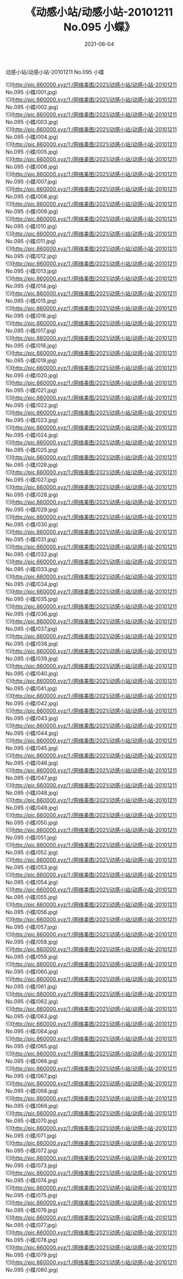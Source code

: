﻿---
layout: post
title:  《动感小站/动感小站-20101211 No.095 小蝶》
date:   2021-06-04
img: http://pic.660000.xyz/1:/网络美图/2021/动感小站/动感小站-20101211 No.095 小蝶/000.jpg
categories: [美女, 清纯, 唯美]
---

动感小站/动感小站-20101211 No.095 小蝶

 ![](http://pic.660000.xyz/1:/网络美图/2021/动感小站/动感小站-20101211 No.095 小蝶/001.jpg) <br>![](http://pic.660000.xyz/1:/网络美图/2021/动感小站/动感小站-20101211 No.095 小蝶/002.jpg) <br>![](http://pic.660000.xyz/1:/网络美图/2021/动感小站/动感小站-20101211 No.095 小蝶/003.jpg) <br>![](http://pic.660000.xyz/1:/网络美图/2021/动感小站/动感小站-20101211 No.095 小蝶/004.jpg) <br>![](http://pic.660000.xyz/1:/网络美图/2021/动感小站/动感小站-20101211 No.095 小蝶/005.jpg) <br>![](http://pic.660000.xyz/1:/网络美图/2021/动感小站/动感小站-20101211 No.095 小蝶/006.jpg) <br>![](http://pic.660000.xyz/1:/网络美图/2021/动感小站/动感小站-20101211 No.095 小蝶/007.jpg) <br>![](http://pic.660000.xyz/1:/网络美图/2021/动感小站/动感小站-20101211 No.095 小蝶/008.jpg) <br>![](http://pic.660000.xyz/1:/网络美图/2021/动感小站/动感小站-20101211 No.095 小蝶/009.jpg) <br>![](http://pic.660000.xyz/1:/网络美图/2021/动感小站/动感小站-20101211 No.095 小蝶/010.jpg) <br>![](http://pic.660000.xyz/1:/网络美图/2021/动感小站/动感小站-20101211 No.095 小蝶/011.jpg) <br>![](http://pic.660000.xyz/1:/网络美图/2021/动感小站/动感小站-20101211 No.095 小蝶/012.jpg) <br>![](http://pic.660000.xyz/1:/网络美图/2021/动感小站/动感小站-20101211 No.095 小蝶/013.jpg) <br>![](http://pic.660000.xyz/1:/网络美图/2021/动感小站/动感小站-20101211 No.095 小蝶/014.jpg) <br>![](http://pic.660000.xyz/1:/网络美图/2021/动感小站/动感小站-20101211 No.095 小蝶/015.jpg) <br>![](http://pic.660000.xyz/1:/网络美图/2021/动感小站/动感小站-20101211 No.095 小蝶/016.jpg) <br>![](http://pic.660000.xyz/1:/网络美图/2021/动感小站/动感小站-20101211 No.095 小蝶/017.jpg) <br>![](http://pic.660000.xyz/1:/网络美图/2021/动感小站/动感小站-20101211 No.095 小蝶/018.jpg) <br>![](http://pic.660000.xyz/1:/网络美图/2021/动感小站/动感小站-20101211 No.095 小蝶/019.jpg) <br>![](http://pic.660000.xyz/1:/网络美图/2021/动感小站/动感小站-20101211 No.095 小蝶/020.jpg) <br>![](http://pic.660000.xyz/1:/网络美图/2021/动感小站/动感小站-20101211 No.095 小蝶/021.jpg) <br>![](http://pic.660000.xyz/1:/网络美图/2021/动感小站/动感小站-20101211 No.095 小蝶/022.jpg) <br>![](http://pic.660000.xyz/1:/网络美图/2021/动感小站/动感小站-20101211 No.095 小蝶/023.jpg) <br>![](http://pic.660000.xyz/1:/网络美图/2021/动感小站/动感小站-20101211 No.095 小蝶/024.jpg) <br>![](http://pic.660000.xyz/1:/网络美图/2021/动感小站/动感小站-20101211 No.095 小蝶/025.jpg) <br>![](http://pic.660000.xyz/1:/网络美图/2021/动感小站/动感小站-20101211 No.095 小蝶/026.jpg) <br>![](http://pic.660000.xyz/1:/网络美图/2021/动感小站/动感小站-20101211 No.095 小蝶/027.jpg) <br>![](http://pic.660000.xyz/1:/网络美图/2021/动感小站/动感小站-20101211 No.095 小蝶/028.jpg) <br>![](http://pic.660000.xyz/1:/网络美图/2021/动感小站/动感小站-20101211 No.095 小蝶/029.jpg) <br>![](http://pic.660000.xyz/1:/网络美图/2021/动感小站/动感小站-20101211 No.095 小蝶/030.jpg) <br>![](http://pic.660000.xyz/1:/网络美图/2021/动感小站/动感小站-20101211 No.095 小蝶/031.jpg) <br>![](http://pic.660000.xyz/1:/网络美图/2021/动感小站/动感小站-20101211 No.095 小蝶/032.jpg) <br>![](http://pic.660000.xyz/1:/网络美图/2021/动感小站/动感小站-20101211 No.095 小蝶/033.jpg) <br>![](http://pic.660000.xyz/1:/网络美图/2021/动感小站/动感小站-20101211 No.095 小蝶/034.jpg) <br>![](http://pic.660000.xyz/1:/网络美图/2021/动感小站/动感小站-20101211 No.095 小蝶/035.jpg) <br>![](http://pic.660000.xyz/1:/网络美图/2021/动感小站/动感小站-20101211 No.095 小蝶/036.jpg) <br>![](http://pic.660000.xyz/1:/网络美图/2021/动感小站/动感小站-20101211 No.095 小蝶/037.jpg) <br>![](http://pic.660000.xyz/1:/网络美图/2021/动感小站/动感小站-20101211 No.095 小蝶/038.jpg) <br>![](http://pic.660000.xyz/1:/网络美图/2021/动感小站/动感小站-20101211 No.095 小蝶/039.jpg) <br>![](http://pic.660000.xyz/1:/网络美图/2021/动感小站/动感小站-20101211 No.095 小蝶/040.jpg) <br>![](http://pic.660000.xyz/1:/网络美图/2021/动感小站/动感小站-20101211 No.095 小蝶/041.jpg) <br>![](http://pic.660000.xyz/1:/网络美图/2021/动感小站/动感小站-20101211 No.095 小蝶/042.jpg) <br>![](http://pic.660000.xyz/1:/网络美图/2021/动感小站/动感小站-20101211 No.095 小蝶/043.jpg) <br>![](http://pic.660000.xyz/1:/网络美图/2021/动感小站/动感小站-20101211 No.095 小蝶/044.jpg) <br>![](http://pic.660000.xyz/1:/网络美图/2021/动感小站/动感小站-20101211 No.095 小蝶/045.jpg) <br>![](http://pic.660000.xyz/1:/网络美图/2021/动感小站/动感小站-20101211 No.095 小蝶/046.jpg) <br>![](http://pic.660000.xyz/1:/网络美图/2021/动感小站/动感小站-20101211 No.095 小蝶/047.jpg) <br>![](http://pic.660000.xyz/1:/网络美图/2021/动感小站/动感小站-20101211 No.095 小蝶/048.jpg) <br>![](http://pic.660000.xyz/1:/网络美图/2021/动感小站/动感小站-20101211 No.095 小蝶/049.jpg) <br>![](http://pic.660000.xyz/1:/网络美图/2021/动感小站/动感小站-20101211 No.095 小蝶/050.jpg) <br>![](http://pic.660000.xyz/1:/网络美图/2021/动感小站/动感小站-20101211 No.095 小蝶/051.jpg) <br>![](http://pic.660000.xyz/1:/网络美图/2021/动感小站/动感小站-20101211 No.095 小蝶/052.jpg) <br>![](http://pic.660000.xyz/1:/网络美图/2021/动感小站/动感小站-20101211 No.095 小蝶/053.jpg) <br>![](http://pic.660000.xyz/1:/网络美图/2021/动感小站/动感小站-20101211 No.095 小蝶/054.jpg) <br>![](http://pic.660000.xyz/1:/网络美图/2021/动感小站/动感小站-20101211 No.095 小蝶/055.jpg) <br>![](http://pic.660000.xyz/1:/网络美图/2021/动感小站/动感小站-20101211 No.095 小蝶/056.jpg) <br>![](http://pic.660000.xyz/1:/网络美图/2021/动感小站/动感小站-20101211 No.095 小蝶/057.jpg) <br>![](http://pic.660000.xyz/1:/网络美图/2021/动感小站/动感小站-20101211 No.095 小蝶/058.jpg) <br>![](http://pic.660000.xyz/1:/网络美图/2021/动感小站/动感小站-20101211 No.095 小蝶/059.jpg) <br>![](http://pic.660000.xyz/1:/网络美图/2021/动感小站/动感小站-20101211 No.095 小蝶/060.jpg) <br>![](http://pic.660000.xyz/1:/网络美图/2021/动感小站/动感小站-20101211 No.095 小蝶/061.jpg) <br>![](http://pic.660000.xyz/1:/网络美图/2021/动感小站/动感小站-20101211 No.095 小蝶/062.jpg) <br>![](http://pic.660000.xyz/1:/网络美图/2021/动感小站/动感小站-20101211 No.095 小蝶/063.jpg) <br>![](http://pic.660000.xyz/1:/网络美图/2021/动感小站/动感小站-20101211 No.095 小蝶/064.jpg) <br>![](http://pic.660000.xyz/1:/网络美图/2021/动感小站/动感小站-20101211 No.095 小蝶/065.jpg) <br>![](http://pic.660000.xyz/1:/网络美图/2021/动感小站/动感小站-20101211 No.095 小蝶/066.jpg) <br>![](http://pic.660000.xyz/1:/网络美图/2021/动感小站/动感小站-20101211 No.095 小蝶/067.jpg) <br>![](http://pic.660000.xyz/1:/网络美图/2021/动感小站/动感小站-20101211 No.095 小蝶/068.jpg) <br>![](http://pic.660000.xyz/1:/网络美图/2021/动感小站/动感小站-20101211 No.095 小蝶/069.jpg) <br>![](http://pic.660000.xyz/1:/网络美图/2021/动感小站/动感小站-20101211 No.095 小蝶/070.jpg) <br>![](http://pic.660000.xyz/1:/网络美图/2021/动感小站/动感小站-20101211 No.095 小蝶/071.jpg) <br>![](http://pic.660000.xyz/1:/网络美图/2021/动感小站/动感小站-20101211 No.095 小蝶/072.jpg) <br>![](http://pic.660000.xyz/1:/网络美图/2021/动感小站/动感小站-20101211 No.095 小蝶/073.jpg) <br>![](http://pic.660000.xyz/1:/网络美图/2021/动感小站/动感小站-20101211 No.095 小蝶/074.jpg) <br>![](http://pic.660000.xyz/1:/网络美图/2021/动感小站/动感小站-20101211 No.095 小蝶/075.jpg) <br>![](http://pic.660000.xyz/1:/网络美图/2021/动感小站/动感小站-20101211 No.095 小蝶/076.jpg) <br>![](http://pic.660000.xyz/1:/网络美图/2021/动感小站/动感小站-20101211 No.095 小蝶/077.jpg) <br>![](http://pic.660000.xyz/1:/网络美图/2021/动感小站/动感小站-20101211 No.095 小蝶/078.jpg) <br>![](http://pic.660000.xyz/1:/网络美图/2021/动感小站/动感小站-20101211 No.095 小蝶/079.jpg) <br>![](http://pic.660000.xyz/1:/网络美图/2021/动感小站/动感小站-20101211 No.095 小蝶/080.jpg) <br>